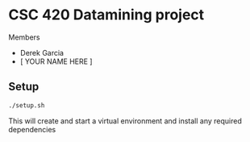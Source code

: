 # CSC 420 Datamining project

Members
- Derek Garcia
- [ YOUR NAME HERE ]

## Setup
```bash
./setup.sh
```
This will create and start a virtual environment and install any required dependencies